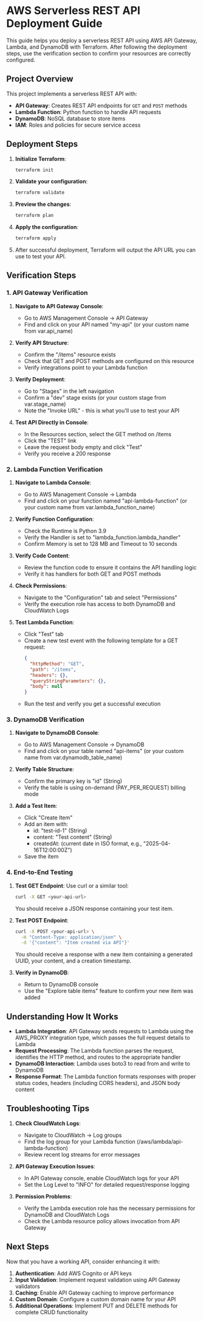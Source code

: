 # AWS Serverless REST API Deployment Guide

This guide helps you deploy a serverless REST API using AWS API Gateway, Lambda, and DynamoDB with Terraform. After following the deployment steps, use the verification section to confirm your resources are correctly configured.

## Project Overview

This project implements a serverless REST API with:
- **API Gateway**: Creates REST API endpoints for `GET` and `POST` methods
- **Lambda Function**: Python function to handle API requests
- **DynamoDB**: NoSQL database to store items
- **IAM**: Roles and policies for secure service access

## Deployment Steps

1. **Initialize Terraform**:
   ```bash
   terraform init
   ```

2. **Validate your configuration**:
   ```bash
   terraform validate
   ```

3. **Preview the changes**:
   ```bash
   terraform plan
   ```

4. **Apply the configuration**:
   ```bash
   terraform apply
   ```

5. After successful deployment, Terraform will output the API URL you can use to test your API.

## Verification Steps

### 1. API Gateway Verification

1. **Navigate to API Gateway Console**:
   - Go to AWS Management Console → API Gateway
   - Find and click on your API named "my-api" (or your custom name from var.api_name)

2. **Verify API Structure**:
   - Confirm the "/items" resource exists
   - Check that GET and POST methods are configured on this resource
   - Verify integrations point to your Lambda function

3. **Verify Deployment**:
   - Go to "Stages" in the left navigation
   - Confirm a "dev" stage exists (or your custom stage from var.stage_name)
   - Note the "Invoke URL" - this is what you'll use to test your API

4. **Test API Directly in Console**:
   - In the Resources section, select the GET method on /items
   - Click the "TEST" link
   - Leave the request body empty and click "Test"
   - Verify you receive a 200 response

### 2. Lambda Function Verification

1. **Navigate to Lambda Console**:
   - Go to AWS Management Console → Lambda
   - Find and click on your function named "api-lambda-function" (or your custom name from var.lambda_function_name)

2. **Verify Function Configuration**:
   - Check the Runtime is Python 3.9
   - Verify the Handler is set to "lambda_function.lambda_handler"
   - Confirm Memory is set to 128 MB and Timeout to 10 seconds

3. **Verify Code Content**:
   - Review the function code to ensure it contains the API handling logic
   - Verify it has handlers for both GET and POST methods

4. **Check Permissions**:
   - Navigate to the "Configuration" tab and select "Permissions"
   - Verify the execution role has access to both DynamoDB and CloudWatch Logs

5. **Test Lambda Function**:
   - Click "Test" tab
   - Create a new test event with the following template for a GET request:
     ```json
     {
       "httpMethod": "GET",
       "path": "/items",
       "headers": {},
       "queryStringParameters": {},
       "body": null
     }
     ```
   - Run the test and verify you get a successful execution

### 3. DynamoDB Verification

1. **Navigate to DynamoDB Console**:
   - Go to AWS Management Console → DynamoDB
   - Find and click on your table named "api-items" (or your custom name from var.dynamodb_table_name)

2. **Verify Table Structure**:
   - Confirm the primary key is "id" (String)
   - Verify the table is using on-demand (PAY_PER_REQUEST) billing mode

3. **Add a Test Item**:
   - Click "Create Item"
   - Add an item with:
     - id: "test-id-1" (String)
     - content: "Test content" (String)
     - createdAt: (current date in ISO format, e.g., "2025-04-16T12:00:00Z")
   - Save the item

### 4. End-to-End Testing

1. **Test GET Endpoint**:
   Use curl or a similar tool:
   ```bash
   curl -X GET <your-api-url>
   ```
   You should receive a JSON response containing your test item.

2. **Test POST Endpoint**:
   ```bash
   curl -X POST <your-api-url> \
     -H "Content-Type: application/json" \
     -d '{"content": "Item created via API"}'
   ```
   You should receive a response with a new item containing a generated UUID, your content, and a creation timestamp.

3. **Verify in DynamoDB**:
   - Return to DynamoDB console
   - Use the "Explore table items" feature to confirm your new item was added

## Understanding How It Works

- **Lambda Integration**: API Gateway sends requests to Lambda using the AWS_PROXY integration type, which passes the full request details to Lambda
- **Request Processing**: The Lambda function parses the request, identifies the HTTP method, and routes to the appropriate handler
- **DynamoDB Interaction**: Lambda uses boto3 to read from and write to DynamoDB
- **Response Format**: The Lambda function formats responses with proper status codes, headers (including CORS headers), and JSON body content

## Troubleshooting Tips

1. **Check CloudWatch Logs**:
   - Navigate to CloudWatch → Log groups
   - Find the log group for your Lambda function (/aws/lambda/api-lambda-function)
   - Review recent log streams for error messages

2. **API Gateway Execution Issues**:
   - In API Gateway console, enable CloudWatch logs for your API
   - Set the Log Level to "INFO" for detailed request/response logging

3. **Permission Problems**:
   - Verify the Lambda execution role has the necessary permissions for DynamoDB and CloudWatch Logs
   - Check the Lambda resource policy allows invocation from API Gateway

## Next Steps

Now that you have a working API, consider enhancing it with:

1. **Authentication**: Add AWS Cognito or API keys
2. **Input Validation**: Implement request validation using API Gateway validators
3. **Caching**: Enable API Gateway caching to improve performance
4. **Custom Domain**: Configure a custom domain name for your API
5. **Additional Operations**: Implement PUT and DELETE methods for complete CRUD functionality
